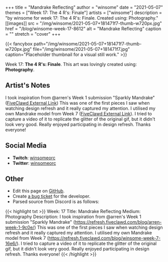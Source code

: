 +++
title =       "Mandrake Reflecting"
author =      "winsome"
date =        "2021-05-07"
themes =      ["Week 17: The 4 R's: Finale"]
artists =     ["winsome"]
description = "by winsome for week 17: The 4 R's: Finale. Created using: Photography."
[[images]]
      src = "/img/winsome/2021-05-07+181471f7-thumb-w720px.jpg"
      href = "/blog/winsome-week-17-8612"
      alt = "Mandrake Reflecting"
      caption = ""
      stretch = "cover"
+++

{{< fancybox path="/img/winsome/2021-05-07+181471f7-thumb-w720px.jpg" file="/img/winsome/2021-05-07+181471f7.jpg" caption="Placeholder thumbnail for a visual still work." >}}


Week 17: **The 4 R's: Finale**. This art was lovingly created using: **Photography**.

## Artist's Notes

I took inspiration from @arren's Week 1 submission "Sparkly Mandrake" \([FiveClawd External Link](https://refresh.fiveclawd.com/blog/arren-week-1-9c0e/)) This was one of the first pieces I saw when watching design refresh and it really captured my attention. I utilised my own Mandrake model from Week 7 ([FiveClawd External Link](https://refresh.fiveclawd.com/blog/winsome-week-7-16e6/)\). I tried to capture a video of it to replicate the glitter of the original gif, but it didn't look very good. Really enjoyed participating in design refresh. Thanks everyone!

## Social Media

- **Twitch**: <a href='https://twitch.tv/winsomeorc' target='_blank'>winsomeorc</a>
- **Twitter**: <a href='https://twitter.com/winsomeorc' target='_blank'>winsomeorc</a>

## Other

- Edit this page on [GitHub](https://github.com/teaminkling/web-refresh/edit/main/content/blog/winsome-week-17-8612.md).
- Create [a bug ticket](https://github.com/teaminkling/web-refresh/issues/new?assignees=&labels=bug&template=problem-report.md&title=) for the developer.
- Parsed source from Discord is as follows:

{{< highlight txt >}}
Week: 17
Title: Mandrake Reflecting
Medium: Photography
Description: I took inspiration from @arren's Week 1 submission "Sparkly Mandrake" (https://refresh.fiveclawd.com/blog/arren-week-1-9c0e/) This was one of the first pieces I saw when watching design refresh and it really captured my attention. I utilised my own Mandrake model from Week 7 (https://refresh.fiveclawd.com/blog/winsome-week-7-16e6/). I tried to capture a video of it to replicate the glitter of the original gif, but it didn't look very good. Really enjoyed participating in design refresh. Thanks everyone!
{{< /highlight >}}